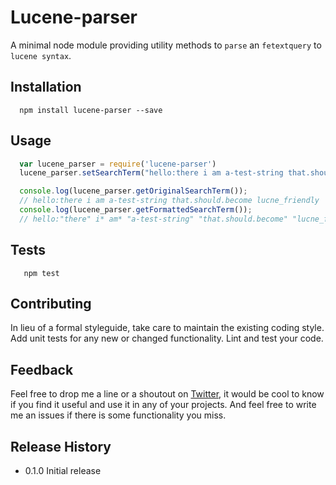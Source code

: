 Lucene-parser
=========

A minimal node module providing utility methods to `parse` an `fetextquery` to `lucene syntax`.

## Installation

```shell
  npm install lucene-parser --save
```

## Usage

```js
  var lucene_parser = require('lucene-parser')
  lucene_parser.setSearchTerm("hello:there i am a-test-string that.should.become lucne_friendly");

  console.log(lucene_parser.getOriginalSearchTerm());
  // hello:there i am a-test-string that.should.become lucne_friendly
  console.log(lucene_parser.getFormattedSearchTerm());
  // hello:"there" i* am* "a-test-string" "that.should.become" "lucne_friendly"
```

## Tests

```shell
   npm test
```

## Contributing

In lieu of a formal styleguide, take care to maintain the existing coding style.
Add unit tests for any new or changed functionality. Lint and test your code.

## Feedback

Feel free to drop me a line or a shoutout on [Twitter](https://twitter.com/mikael_hallgren), it would be cool to know if you find it useful and use it in any of your projects.
And feel free to write me an issues if there is some functionality you miss.

## Release History

* 0.1.0 Initial release
